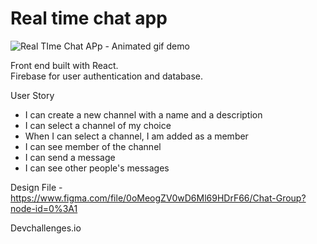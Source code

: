 # Real time chat app

![Real TIme Chat APp - Animated gif demo](demo/demo.gif)

Front end built with React.\
Firebase for user authentication and database.

User Story

- I can create a new channel with a name and a description
- I can select a channel of my choice
- When I can select a channel, I am added as a member
- I can see member of the channel
- I can send a message
- I can see other people's messages

Design File - https://www.figma.com/file/0oMeogZV0wD6Ml69HDrF66/Chat-Group?node-id=0%3A1

Devchallenges.io
